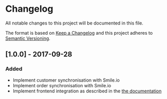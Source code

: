 # Changelog
All notable changes to this project will be documented in this file.

The format is based on [Keep a Changelog](http://keepachangelog.com/en/1.0.0/)
and this project adheres to [Semantic Versioning](http://semver.org/spec/v2.0.0.html).

## [1.0.0] - 2017-09-28
### Added
- Implement customer synchronisation with Smile.io
- Implement order synchronisation with Smile.io
- Implement frontend integration as described in the [the documentation](https://docs.smile.io/docs/frontend-integration)